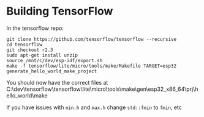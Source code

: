 # Building TensorFlow

In the tensorflow repo:

```
git clone https://github.com/tensorflow/tensorflow --recursive
cd tensorflow
git checkout r2.3
sudo apt-get install unzip
source /mnt/c/dev/esp-idf/export.sh
make -f tensorflow/lite/micro/tools/make/Makefile TARGET=esp32 generate_hello_world_make_project
```

You should now have the correct files at C:\dev\tensorflow\tensorflow\lite\micro\tools\make\gen\esp32_x86_64\prj\hello_world\make


If you have issues with `min.h` and `max.h` change `std::fmin` to `fmin`, etc